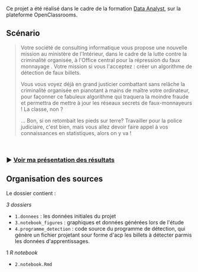 Ce projet a été réalisé dans le cadre de la formation [Data Analyst](https://openclassrooms.com/fr/paths/65-data-analyst), sur la plateforme OpenClassrooms.

## Scénario

> Votre société de consulting informatique vous propose une nouvelle mission au ministère de l'Intérieur, dans le cadre de la lutte contre la criminalité organisée, à l'Office central pour la répression du faux monnayage . Votre mission si vous l'acceptez : créer un algorithme de détection de faux billets. 
>
> Vous vous voyez déjà en grand justicier combattant sans relâche la criminalité organisée en pianotant à mains de maître votre ordinateur, pour façonner ce fabuleux algorithme  qui traquera la moindre fraude et permettra de mettre à jour les réseaux secrets de faux-monnayeurs ! La classe, non ?
>
>... Bon, si on retombait les pieds sur terre? Travailler pour la police judiciaire, c'est bien, mais vous allez devoir faire appel à vos connaissances en statistiques, alors on y va !

<br />

### :arrow_forward: [Voir ma présentation des résultats](présentation.pdf)

## Organisation des sources

Le dossier contient :

*3 dossiers*
- `1.donnees` : les données initiales du projet
- `3.notebook_figures` : graphiques et données générées lors de l'étude
- `4.programme_detection` : code source du programme de détection, qui génère un fichier projetant sour forme d'acp les billets à détecter parmis les données d'apprentissages.
    
1 *R notebook*
- `2.notebook.Rmd`
